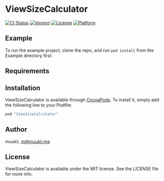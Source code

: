# ViewSizeCalculator

[![CI Status](http://img.shields.io/travis/muukii/ViewSizeCalculator.svg?style=flat)](https://travis-ci.org/muukii/ViewSizeCalculator)
[![Version](https://img.shields.io/cocoapods/v/ViewSizeCalculator.svg?style=flat)](http://cocoapods.org/pods/ViewSizeCalculator)
[![License](https://img.shields.io/cocoapods/l/ViewSizeCalculator.svg?style=flat)](http://cocoapods.org/pods/ViewSizeCalculator)
[![Platform](https://img.shields.io/cocoapods/p/ViewSizeCalculator.svg?style=flat)](http://cocoapods.org/pods/ViewSizeCalculator)

## Example

To run the example project, clone the repo, and run `pod install` from the Example directory first.

## Requirements

## Installation

ViewSizeCalculator is available through [CocoaPods](http://cocoapods.org). To install
it, simply add the following line to your Podfile:

```ruby
pod "ViewSizeCalculator"
```

## Author

muukii, m@muukii.me

## License

ViewSizeCalculator is available under the MIT license. See the LICENSE file for more info.
